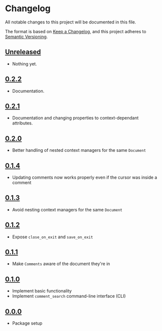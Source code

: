 # Changelog

All notable changes to this project will be documented in this file.

The format is based on [Keep a Changelog](https://keepachangelog.com/en/1.0.0/),
and this project adheres to [Semantic Versioning](https://semver.org/spec/v2.0.0.html).

## [Unreleased]

- Nothing yet.

## [0.2.2]

- Documentation.

## [0.2.1]

- Documentation and changing properties to context-dependant attributes.

## [0.2.0]

- Better handling of nested context managers for the same `Document`

## [0.1.4]

- Updating comments now works properly even if the cursor was inside a comment

## [0.1.3]

- Avoid nesting context managers for the same `Document`

## [0.1.2]

- Expose `close_on_exit` and `save_on_exit`

## [0.1.1]

- Make `Comments` aware of the document they're in

## [0.1.0]

- Implement basic functionality
- Implement `comment_search` command-line interface (CLI)

## [0.0.0]

- Package setup

[Unreleased]: https://github.com/blakeNaccarato/docxrev/compare/0.2.2...develop
[0.2.2]: https://github.com/blakeNaccarato/docxrev/releases/tag/0.2.2
[0.2.1]: https://github.com/blakeNaccarato/docxrev/releases/tag/0.2.1
[0.2.0]: https://github.com/blakeNaccarato/docxrev/releases/tag/0.2.0
[0.1.4]: https://github.com/blakeNaccarato/docxrev/releases/tag/0.1.4
[0.1.3]: https://github.com/blakeNaccarato/docxrev/releases/tag/0.1.3
[0.1.2]: https://github.com/blakeNaccarato/docxrev/releases/tag/0.1.2
[0.1.1]: https://github.com/blakeNaccarato/docxrev/releases/tag/0.1.1
[0.1.0]: https://github.com/blakeNaccarato/docxrev/releases/tag/0.1.0
[0.0.0]: https://github.com/blakeNaccarato/docxrev/releases/tag/0.0.0
